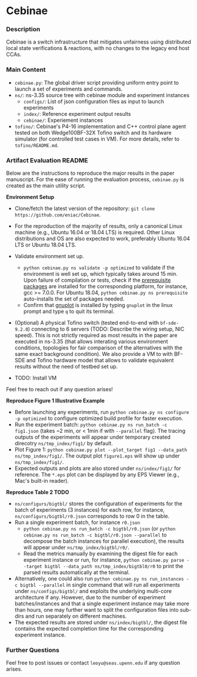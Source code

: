 # Cebinae

### Description

Cebinae is a switch infrastructure that mitigates unfairness using distributed local state verifications & reactions, with no changes to the legacy end host CCAs.

### Main Content

* `cebinae.py`: The global driver script providing uniform entry point to launch a set of experiments and commands.
* `ns/`: ns-3.35 source tree with cebinae module and experiment instances
    * `configs/`: List of json configuration files as input to launch experiments
    * `index/`: Reference experiment output results
    * `cebinae/`: Experiement instances
* `tofino/`: Cebinae's P4-16 implementation and C++ control plane agent tested on both Wedge100BF-32X Tofino switch and its hardware simulator (for controlled test cases in VM). For more details, refer to `tofino/README.md`.

### Artifact Evaluation README

Below are the instructions to reproduce the major results in the paper manuscript.
For the ease of running the evaluation process, `cebinae.py` is created as the main utility script.

**Environment Setup**

* Clone/fetch the latest version of the repository: `git clone https://github.com/eniac/Cebinae`.

* For the reproduction of the majority of results, only a canonical Linux machine (e.g., Ubuntu 16.04 or 18.04 LTS) is required. Other Linux distributions and OS are also expected to work, preferably Ubuntu 16.04 LTS or Ubuntu 18.04 LTS.

* Validate environment set up.
    * `python cebinae.py ns validate -p optimized` to validate if the environment is well set up, which typically takes around 15 min. Upon failure of compilation or tests, check if the [prerequisite packages](https://www.nsnam.org/wiki/Installation#Ubuntu.2FDebian.2FMint) are installed for the corresponding platform, for instance, gcc >= 7.0.0. For Ubuntu 18.04, `python cebinae.py ns prerequisite` auto-installs the set of packages needed.
    * Confirm that [gnuplot](http://www.gnuplot.info/) is installed by typing `gnuplot` in the linux prompt and type `q` to quit its terminal.

* (Optional) A physical Tofino switch (tested end-to-end with `bf-sde-9.2.0`) connecting to 6 servers (TODO: Describe the wiring setup, NIC speed). This is not strictly required as most results in the paper are executed in ns-3.35 (that allows interating various environment conditions, topologies for fair comparison of the alternatives with the same exact background condition). We also provide a VM to with BF-SDE and Tofino hardware model that allows to validate equivalent results without the need of testbed set up.

* TODO: Install VM

Feel free to reach out if any question arises!

**Reproduce Figure 1 Illustrative Example**

* Before launching any experiments, run `python cebinae.py ns configure -p optimized` to configure optimized build profile for faster execution.
* Run the experiment batch: `python cebinae.py ns run_batch -c fig1.json` (takes ~2 min, or < 1min if with `--parallel` flag). The tracing outputs of the experiments will appear under temporary created direcotry `ns/tmp_index/fig1/` by default.
* Plot Figure 1: `python cebinae.py plot --plot_target fig1 --data_path ns/tmp_index/fig1/`. The output plot `figure1.eps` will show up under `ns/tmp_index/fig1/`.
* Expected outputs and plots are also stored under `ns/index/fig1/` for reference. The `*.eps` plot can be displayed by any EPS Viewer (e.g., Mac's built-in reader).

**Reproduce Table 2 TODO**

* `ns/configurs/bigtbl/` stores the configuration of experiments for the batch of experiments (3 instances) for each row, for instance, `ns/configurs/bigtbl/r0.json` corresponds to row 0 in the table.
* Run a single experiment batch, for instance `r0.json`
    * `python cebinae.py ns run_batch -c bigtbl/r0.json` (or `python cebinae.py ns run_batch -c bigtbl/r0.json --parallel` to decompose the batch instances for parallel execution), the results will appear under `ns/tmp_index/bigtbl/r0/`.
    * Read the metrics manually by examining the digest file for each experiment instance or run, for instance, `python cebinae.py parse --target bigtbl --data_path ns/tmp_index/bigtbl0/r0` to print the parsed results automatically at the terminal.
* Alternatively, one could also run `python cebinae.py ns run_instances -c bigtbl --parallel` in single command that will run all experiments under `ns/configs/bigtbl/` and exploits the underlying multi-core architecture if any. However, due to the number of experiment batches/instances and that a single experiment instance may take more than hours, one may further want to split the configuration files into sub-dirs and run separately on different machines.
* The expected results are stored under `ns/index/bigtbl/`, the digest file contains the expected completion time for the corresponding experiment instance.



### Further Questions

Feel free to post issues or contact `leoyu@seas.upenn.edu` if any question arises.




